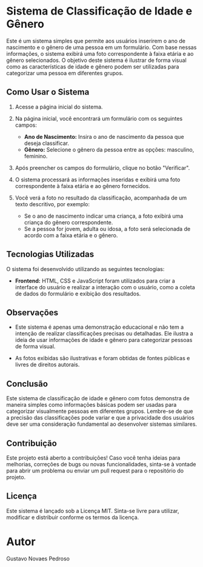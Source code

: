 # Sistema de Classificação de Idade e Gênero

Este é um sistema simples que permite aos usuários inserirem o ano de nascimento e o gênero de uma pessoa em um formulário. Com base nessas informações, o sistema exibirá uma foto correspondente à faixa etária e ao gênero selecionados. O objetivo deste sistema é ilustrar de forma visual como as características de idade e gênero podem ser utilizadas para categorizar uma pessoa em diferentes grupos.

## Como Usar o Sistema

1. Acesse a página inicial do sistema.

2. Na página inicial, você encontrará um formulário com os seguintes campos:
   - **Ano de Nascimento:** Insira o ano de nascimento da pessoa que deseja classificar.
   - **Gênero:** Selecione o gênero da pessoa entre as opções: masculino, feminino.

3. Após preencher os campos do formulário, clique no botão "Verificar".

4. O sistema processará as informações inseridas e exibirá uma foto correspondente à faixa etária e ao gênero fornecidos.

5. Você verá a foto no resultado da classificação, acompanhada de um texto descritivo, por exemplo:
   - Se o ano de nascimento indicar uma criança, a foto exibirá uma criança do gênero correspondente.
   - Se a pessoa for jovem, adulta ou idosa, a foto será selecionada de acordo com a faixa etária e o gênero.

## Tecnologias Utilizadas

O sistema foi desenvolvido utilizando as seguintes tecnologias:

- **Frontend:** HTML, CSS e JavaScript foram utilizados para criar a interface do usuário e realizar a interação com o usuário, como a coleta de dados do formulário e exibição dos resultados.

## Observações

- Este sistema é apenas uma demonstração educacional e não tem a intenção de realizar classificações precisas ou detalhadas. Ele ilustra a ideia de usar informações de idade e gênero para categorizar pessoas de forma visual.

- As fotos exibidas são ilustrativas e foram obtidas de fontes públicas e livres de direitos autorais.

## Conclusão

Este sistema de classificação de idade e gênero com fotos demonstra de maneira simples como informações básicas podem ser usadas para categorizar visualmente pessoas em diferentes grupos. Lembre-se de que a precisão das classificações pode variar e que a privacidade dos usuários deve ser uma consideração fundamental ao desenvolver sistemas similares.

## Contribuição

Este projeto está aberto a contribuições! Caso você tenha ideias para melhorias, correções de bugs ou novas funcionalidades, sinta-se à vontade para abrir um problema ou enviar um pull request para o repositório do projeto.

## Licença

Este sistema é lançado sob a Licença MIT. Sinta-se livre para utilizar, modificar e distribuir conforme os termos da licença.

# Autor

Gustavo Novaes Pedroso
